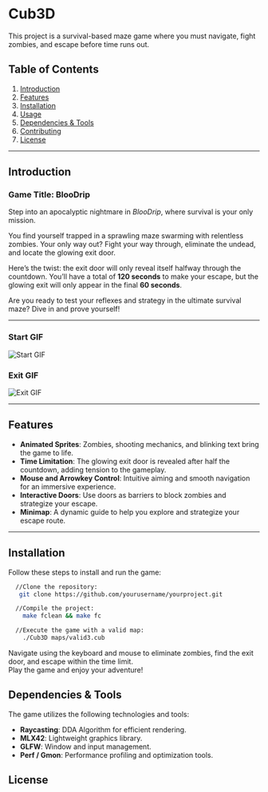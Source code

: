 # Cub3D

This project is a survival-based maze game where you must navigate, fight zombies, and escape before time runs out.

## Table of Contents

1. [Introduction](#introduction)
2. [Features](#features)
3. [Installation](#installation)
4. [Usage](#usage)
5. [Dependencies & Tools](#dependencies--tools)
6. [Contributing](#contributing)
7. [License](#license)

---

## Introduction

### Game Title: BlooDrip

Step into an apocalyptic nightmare in *BlooDrip*, where survival is your only mission.

You find yourself trapped in a sprawling maze swarming with relentless zombies. Your only way out? Fight your way through, eliminate the undead, and locate the glowing exit door.

Here’s the twist: the exit door will only reveal itself halfway through the countdown. You’ll have a total of **120 seconds** to make your escape, but the glowing exit will only appear in the final **60 seconds**.

Are you ready to test your reflexes and strategy in the ultimate survival maze? Dive in and prove yourself!


<!-- ![Start_scene](./textures/start_screen_text.png)
![How_To_Play](./textures/howto2.png) -->
---

### Start GIF
![Start GIF](https://media.githubusercontent.com/media/julmajustus/cub3d/refs/heads/main/textures/start.gif)

### Exit GIF
![Exit GIF](https://media.githubusercontent.com/media/julmajustus/cub3d/refs/heads/main/textures/exit.gif)

---

## Features

- **Animated Sprites**: Zombies, shooting mechanics, and blinking text bring the game to life.
- **Time Limitation**: The glowing exit door is revealed after half the countdown, adding tension to the gameplay.
- **Mouse and Arrowkey Control**: Intuitive aiming and smooth navigation for an immersive experience.
- **Interactive Doors**: Use doors as barriers to block zombies and strategize your escape.
- **Minimap**: A dynamic guide to help you explore and strategize your escape route.

---

## Installation

Follow these steps to install and run the game:

```bash
  //Clone the repository:
   git clone https://github.com/yourusername/yourproject.git

  //Compile the project:
    make fclean && make fc

  //Execute the game with a valid map:
    ./Cub3D maps/valid3.cub
```
Navigate using the keyboard and mouse to eliminate zombies, find the exit door, and escape within the time limit.  
Play the game and enjoy your adventure!


## Dependencies & Tools
The game utilizes the following technologies and tools:

- **Raycasting**: DDA Algorithm for efficient rendering.
- **MLX42**: Lightweight graphics library.
- **GLFW**: Window and input management.
- **Perf / Gmon**: Performance profiling and optimization tools.

## License
